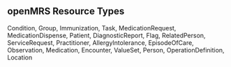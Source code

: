 ## openMRS Resource Types

Condition, 
Group, 
Immunization, 
Task, 
MedicationRequest, 
MedicationDispense, 
Patient, 
DiagnosticReport, 
Flag, 
RelatedPerson, 
ServiceRequest, 
Practitioner, 
AllergyIntolerance, 
EpisodeOfCare, 
Observation, 
Medication, 
Encounter, 
ValueSet, 
Person, 
OperationDefinition, 
Location